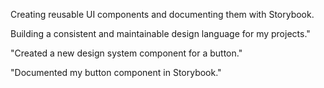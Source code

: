 Creating reusable UI components and documenting them with Storybook.

Building a consistent and maintainable design language for my projects."

"Created a new design system component for a button."

"Documented my button component in Storybook."